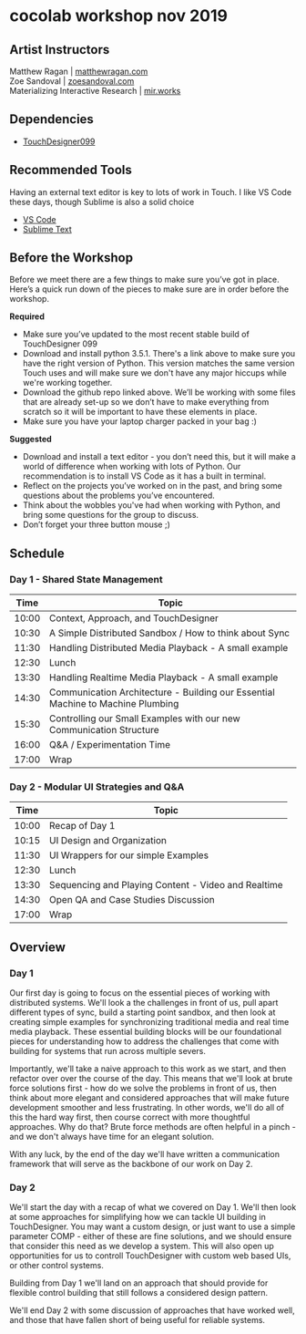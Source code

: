 # cocolab workshop nov 2019

## Artist Instructors
Matthew Ragan | [matthewragan.com](https://matthewragan.com)  
Zoe Sandoval | [zoesandoval.com](https://zoesandoval.com)  
Materializing Interactive Research | [mir.works](https://mir.works)

## Dependencies
* [TouchDesigner099](https://www.derivative.ca/099/Downloads/)

## Recommended Tools
Having an external text editor is key to lots of work in Touch. I like VS Code these days, though Sublime is also a solid choice
* [VS Code](https://code.visualstudio.com/)
* [Sublime Text](https://www.sublimetext.com/)

## Before the Workshop
Before we meet there are a few things to make sure you’ve got in place. Here’s a quick run down of the pieces to make sure are in order before the workshop.

**Required**
* Make sure you’ve updated to the most recent stable build of TouchDesigner 099
* Download and install python 3.5.1. There's a link above to make sure you have the right version of Python. This version matches the same version Touch uses and will make sure we don't have any major hiccups while we're working together.
* Download the github repo linked above. We’ll be working with some files that are already set-up so we don’t have to make everything from scratch so it will be important to have these elements in place.
* Make sure you have your laptop charger packed in your bag :)

**Suggested**
* Download and install a text editor - you don’t need this, but it will make a world of difference when working with lots of Python. Our recommendation is to install VS Code as it has a built in terminal. 
* Reflect on the projects you’ve worked on in the past, and bring some questions about the problems you’ve encountered.
* Think about the wobbles you've had when working with Python, and bring some questions for the group to discuss.
* Don’t forget your three button mouse ;)

## Schedule

### Day 1 - Shared State Management
Time | Topic
---- | ----
10:00 | Context, Approach, and TouchDesigner
10:30 | A Simple Distributed Sandbox / How to think about Sync
11:30 | Handling Distributed Media Playback - A small example
12:30 | Lunch
13:30 | Handling Realtime Media Playback - A small example
14:30 | Communication Architecture - Building our Essential Machine to Machine Plumbing
15:30 | Controlling our Small Examples with our new Communication Structure
16:00 | Q&A / Experimentation Time
17:00 | Wrap

### Day 2 - Modular UI Strategies and Q&A
Time | Topic
---- | ----
10:00 | Recap of Day 1
10:15 | UI Design and Organization
11:30 | UI Wrappers for our simple Examples
12:30 | Lunch
13:30 | Sequencing and Playing Content - Video and Realtime
14:30 | Open QA and Case Studies Discussion
17:00 | Wrap

## Overview
### Day 1
Our first day is going to focus on the essential pieces of working with distributed systems. We'll look a the challenges in front of us, pull apart different types of sync, build a starting point sandbox, and then look at creating simple examples for synchronizing traditional media and real time media playback. These essential building blocks will be our foundational pieces for understanding how to address the challenges that come with building for systems that run across multiple severs. 

Importantly, we'll take a naive approach to this work as we start, and then refactor over over the course of the day. This means that we'll look at brute force solutions first - how do we solve the problems in front of us, then think about more elegant and considered approaches that will make future development smoother and less frustrating. In other words, we'll do all of this the hard way first, then course correct with more thoughtful approaches. Why do that? Brute force methods are often helpful in a pinch - and we don't always have time for an elegant solution. 

With any luck, by the end of the day we'll have written a communication framework that will serve as the backbone of our work on Day 2.

### Day 2
We'll start the day with a recap of what we covered on Day 1. We'll then look at some approaches for simplifying how we can tackle UI building in TouchDesigner. You may want a custom design, or just want to use a simple parameter COMP - either of these are fine solutions, and we should ensure that consider this need as we develop a system. This will also open up opportunities for us to controll TouchDesigner with custom web based UIs, or other control systems. 

Building from Day 1 we'll land on an approach that should provide for flexible control building that still follows a considered design pattern. 

We'll end Day 2 with some discussion of approaches that have worked well, and those that have fallen short of being useful for reliable systems. 